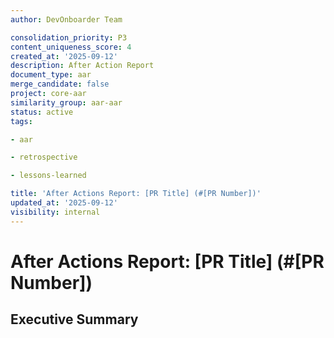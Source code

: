 ```yaml
---
author: DevOnboarder Team

consolidation_priority: P3
content_uniqueness_score: 4
created_at: '2025-09-12'
description: After Action Report
document_type: aar
merge_candidate: false
project: core-aar
similarity_group: aar-aar
status: active
tags:

- aar

- retrospective

- lessons-learned

title: 'After Actions Report: [PR Title] (#[PR Number])'
updated_at: '2025-09-12'
visibility: internal
---
```


# After Actions Report: [PR Title] (#[PR Number])

## Executive Summary

<!-- Brief description of what was accomplished in this PR -

## Context

- **PR Number**: #[PR Number]

- **PR Type**: <!-- Feature/Bug Fix/Enhancement/Refactor/Infrastructure -

- **Priority**: <!-- Critical/High/Medium/Low -

- **Files Changed**: [Files Changed Count]

- **Lines Added/Removed**: [Added] -[Removed]

- **Duration**: <!-- Open Date to Merge Date -

- **Author**: @[Author]

- **Reviewers**: <!-- @reviewer1, @reviewer2 -

## Timeline

<!-- Key milestones and activities -

- **PR Creation**: Initial implementation and draft

- **Development**: Feature development and testing

- **Review Process**: Code review and feedback cycles

- **Merge**: Final approval and integration

## Technical Changes

<!-- Summary of technical implementation -

### Key Components Modified

- **Backend Changes**: <!-- API endpoints, database changes, etc. -

- **Frontend Changes**: <!-- UI updates, component changes, etc. -

- **Infrastructure Changes**: <!-- CI/CD, deployment, configuration -

- **Documentation Updates**: <!-- README, docs, comments -

### Architectural Decisions

<!-- Important technical decisions made during development -

- **Design Pattern**: Choice of implementation approach

- **Dependencies**: New packages or library usage

- **Performance Considerations**: Optimization decisions made

- **Security Considerations**: Security measures implemented

## What Worked Well

<!-- Successful patterns and effective processes -

- Effective code review process and collaboration

- Good test coverage and validation approach

- Clear documentation and communication

- Successful integration with existing codebase

## Areas for Improvement

<!-- Process bottlenecks and improvement opportunities -

- Earlier feedback on design decisions

- More comprehensive testing scenarios

- Better communication of breaking changes

- Clearer documentation of complex logic

## Testing Approach

<!-- How the changes were validated -

- **Unit Tests**: Coverage and new test cases

- **Integration Tests**: End-to-end validation

- **Manual Testing**: User acceptance testing

- **Performance Testing**: Load and stress testing

## Action Items

<!-- Specific improvements to implement -

- [ ] Update documentation in [specific location] (@owner, due: YYYY-MM-DD)

- [ ] Create follow-up issues for technical debt (@owner, due: YYYY-MM-DD)

- [ ] Share learnings with team in tech talk (@owner, due: YYYY-MM-DD)

- [ ] Update coding standards based on lessons learned (@owner, due: YYYY-MM-DD)

## Lessons Learned

<!-- Key insights and knowledge gained -

### Technical Learnings

- **New patterns discovered**: Reusable approaches for future PRs

- **Best practices validated**: Confirmed effective development patterns

- **Gotchas identified**: Common pitfalls to avoid in similar work

### Process Learnings

- **Review efficiency**: What made the review process smooth

- **Communication**: Effective ways to explain complex changes

- **Collaboration**: Successful team coordination strategies

## Knowledge Sharing

<!-- Information to share with the team -

- **Reusable Components**: Components/functions that can be reused

- **Documentation Links**: Related docs created or updated

- **Reference Materials**: Useful resources discovered during development

## Follow-up Work

<!-- Related work that should be prioritized -

- **Technical Debt**: Issues identified but not addressed

- **Feature Enhancements**: Potential improvements for future iterations

- **Monitoring**: Metrics to track post-deployment

- **Refactoring Opportunities**: Code improvements for maintainability

---

**AAR Generated**: [Timestamp]

**Next Review**: [Scheduled follow-up date]
